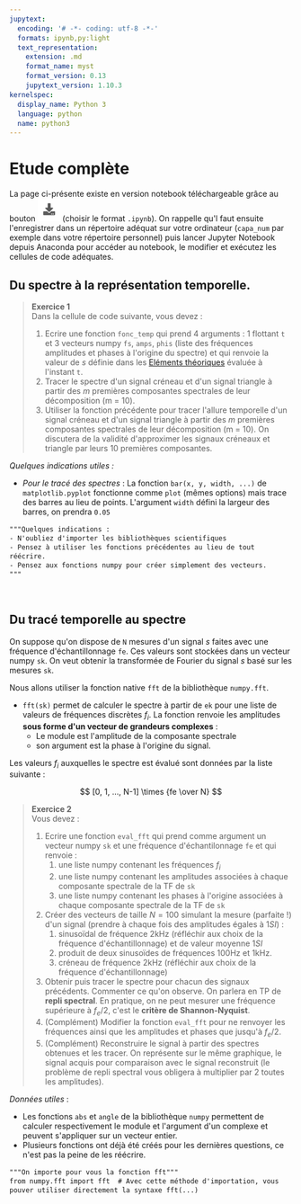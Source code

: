 ```yaml
---
jupytext:
  encoding: '# -*- coding: utf-8 -*-'
  formats: ipynb,py:light
  text_representation:
    extension: .md
    format_name: myst
    format_version: 0.13
    jupytext_version: 1.10.3
kernelspec:
  display_name: Python 3
  language: python
  name: python3
---
```


# Etude complète

La page ci-présente existe en version notebook téléchargeable grâce au bouton ![Bouton](./images/bouton_tl.png) (choisir le format `.ipynb`). On rappelle qu'l faut ensuite l'enregistrer dans un répertoire adéquat sur votre ordinateur (`capa_num` par exemple dans votre répertoire personnel) puis lancer Jupyter Notebook depuis Anaconda pour accéder au notebook, le modifier et exécutez les cellules de code adéquates.

## Du spectre à la représentation temporelle.

> __Exercice 1__  
> Dans la cellule de code suivante, vous devez :
> 1. Ecrire une fonction `fonc_temp` qui prend 4 arguments : 1 flottant `t` et 3 vecteurs numpy `fs`, `amps`, `phis` (liste des fréquences amplitudes et phases à l'origine du spectre) et qui renvoie la valeur de $s$ définie dans les [Eléments théoriques](theoriques) évaluée à l'instant `t`.
> 2. Tracer le spectre d'un signal créneau et d'un signal triangle à partir des $m$ premières composantes spectrales de leur décomposition (m = 10).
> 2. Utiliser la fonction précédente pour tracer l'allure temporelle d'un signal créneau et d'un signal triangle à partir des $m$ premières composantes spectrales de leur décomposition (m = 10). On discutera de la validité d'approximer les signaux créneaux et triangle par leurs 10 premières composantes.

_Quelques indications utiles :_
* _Pour le tracé des spectres_ : La fonction `bar(x, y, width, ...)` de `matplotlib.pyplot` fonctionne comme `plot` (mêmes options) mais trace des barres au lieu de points. L'argument `width` défini la largeur des barres, on prendra `0.05`

```{code-cell} ipython3
"""Quelques indications :
- N'oubliez d'importer les bibliothèques scientifiques
- Pensez à utiliser les fonctions précédentes au lieu de tout réécrire.
- Pensez aux fonctions numpy pour créer simplement des vecteurs.
"""



```

## Du tracé temporelle au spectre
On suppose qu'on dispose de `N` mesures d'un signal $s$ faites avec une fréquence d'échantillonnage `fe`. Ces valeurs sont stockées dans un vecteur numpy `sk`. On veut obtenir la transformée de Fourier du signal $s$ basé sur les mesures `sk`.

Nous allons utiliser la fonction native `fft` de la bibliothèque `numpy.fft`.
* `fft(sk)` permet de calculer le spectre à partir de `ek` pour une liste de valeurs de fréquences discrètes $f_i$. La fonction renvoie les amplitudes __sous forme d'un vecteur de grandeurs complexes__ :
    * Le module est l'amplitude de la composante spectrale
    * son argument est la phase à l'origine du signal.

Les valeurs $f_i$ auxquelles le spectre est évalué sont données par la liste suivante :

$$
[0, 1, ..., N-1] \times {fe \over N}
$$

> __Exercice 2__  
> Vous devez :
> 1. Ecrire une fonction `eval_fft` qui prend comme argument un vecteur numpy `sk` et une fréquence d'échantilonnage `fe` et qui renvoie :
>    1. une liste numpy contenant les fréquences $f_i$
>    2. une liste numpy contenant les amplitudes associées à chaque composante spectrale de la TF de `sk`
>    3. une liste numpy contenant les phases à l'origine associées à chaque composante spectrale de la TF de `sk`
> 2. Créer des vecteurs de taille $N = 100$ simulant la mesure (parfaite !) d'un signal (prendre à chaque fois des amplitudes égales à $1 SI$) :
>    1. sinusoïdal de fréquence 2kHz (réfléchir aux choix de la fréquence d'échantillonnage) et de valeur moyenne $1 SI$
>    1. produit de deux sinusoïdes de fréquences 100Hz et 1kHz.
>    1. créneau de fréquence 2kHz (réfléchir aux choix de la fréquence d'échantillonnage)
> 3. Obtenir puis tracer le spectre pour chacun des signaux précédents. Commenter ce qu'on observe. On parlera en TP de __repli spectral__. En pratique, on ne peut mesurer une fréquence supérieure à $f_e/2$, c'est le __critère de Shannon-Nyquist__. 
> 4. (Complément) Modifier la fonction `eval_fft` pour ne renvoyer les fréquences ainsi que les amplitudes et phases que jusqu'à $f_e/2$.
> 4. (Complément) Reconstruire le signal à partir des spectres obtenues et les tracer. On représente sur le même graphique, le signal acquis pour comparaison avec le signal reconstruit (le problème de repli spectral vous obligera à multiplier par 2 toutes les amplitudes).


_Données utiles_ :
* Les fonctions `abs` et `angle` de la bibliothèque `numpy` permettent de calculer respectivement le module et l'argument d'un complexe et peuvent s'appliquer sur un vecteur entier.
* Plusieurs fonctions ont déjà été créés pour les dernières questions, ce n'est pas la peine de les réécrire.

```{code-cell} ipython3
"""On importe pour vous la fonction fft"""
from numpy.fft import fft  # Avec cette méthode d'importation, vous pouver utiliser directement la syntaxe fft(...)



```

```{code-cell} ipython3

```
